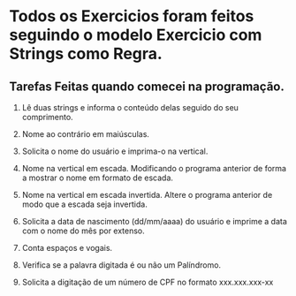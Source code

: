# Todos os Exercicios foram feitos seguindo o modelo Exercicio com Strings como Regra.

## Tarefas Feitas quando comecei na programação.

1. Lê duas strings e informa o conteúdo delas seguido do seu comprimento.

2. Nome ao contrário em maiúsculas.

3. Solicita o nome do usuário e imprima-o na vertical.

4. Nome na vertical em escada. Modificando o programa anterior de forma a mostrar o nome em formato de escada.

5. Nome na vertical em escada invertida. Altere o programa anterior de modo que a escada seja invertida.

6. Solicita a data de nascimento (dd/mm/aaaa) do usuário e imprime a data com o nome do mês por extenso.

7. Conta espaços e vogais.

8. Verifica se a palavra digitada é ou não um Palíndromo.

9. Solicita a digitação de um número de CPF no formato xxx.xxx.xxx-xx